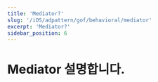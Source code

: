 ```yaml
---
title: 'Mediator?'
slug: '/iOS/adpattern/gof/behavioral/mediator'
excerpt: 'Mediator?'
sidebar_position: 6
---
```


# Mediator 설명합니다.